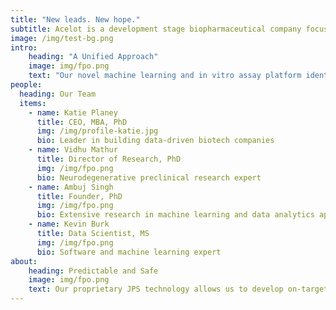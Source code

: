 ```yaml
---
title: "New leads. New hope."
subtitle: Acelot is a development stage biopharmaceutical company focused on therapies for Alzheimer’s Disease and central nervous system disorders. 
image: /img/test-bg.png
intro:
    heading: "A Unified Approach"
    image: img/fpo.png
    text: "Our novel machine learning and in vitro assay platform identifies small molecules that act specifically upon toxic forms of proteins found in neurodegenerative diseases."
people:
  heading: Our Team
  items:
    - name: Katie Planey
      title: CEO, MBA, PhD
      img: /img/profile-katie.jpg
      bio: Leader in building data-driven biotech companies
    - name: Vidhu Mathur
      title: Director of Research, PhD
      img: /img/fpo.png
      bio: Neurodegenerative preclinical research expert
    - name: Ambuj Singh
      title: Founder, PhD
      img: /img/fpo.png
      bio: Extensive research in machine learning and data analytics applied to biology and chemistry
    - name: Kevin Burk
      title: Data Scientist, MS
      img: /img/fpo.png
      bio: Software and machine learning expert
about:
    heading: Predictable and Safe
    image: img/fpo.png
    text: Our proprietary JPS technology allows us to develop on-target therapies with a high degree of therapeutic predictability. Acelot's drug discovery pipeline includes several compound families for Alzheimer's disease. These compounds span a variety of mechanisms-of-action and have been validated in a number of in vitro assays to date.
---
```


